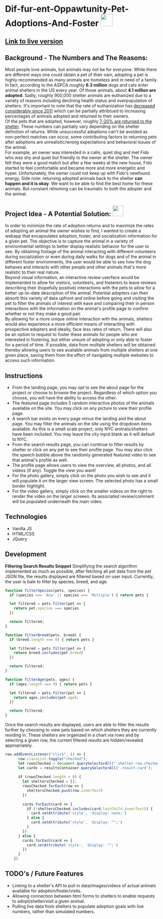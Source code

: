 # Dif-fur-ent-Oppawtunity-Pet-Adoptions-And-Foster <img src="https://emoji.discadia.com/emojis/c6d92ad3-7d82-489a-aeda-09657c9a901a.gif" width="40">

## [Link to live version](https://sungyotkim.github.io/Dif-fur-ent-Oppawtunity-Pet-Adoptions-And-Fosters/) 

## Background - The Numbers and The Reasons:
Most people love animals, but animals may not be for everyone. While there are different ways one could obtain a pet of their own, adopting a pet is highly recommended as many animals are homeless and in need of a family. In fact, according to the ASPCA roughly **6.3 million** dogs and cats enter animal shelters in the US every year. Of those animals, about **4.1 million are adopted**. Sadly, roughly 900,000 shelter animals are euthanized due to a variety of reasons including declining health status and overpopulation of shelters. It's important to note that the rate of euthanization has [decreased considerably since 2011](https://www.aspca.org/helping-people-pets/shelter-intake-and-surrender/pet-statistics#:~:text=Facts%20about%20U.S.%20Animal%20Shelters%3A&text=These%20are%20national%20estimates%3B%20the,and%203.2%20million%20are%20cats.) which can be partially attribtued to increasing percentages of animals adopted and returned to their owners. <br>
Of the pets that are adopted, however, roughly [7-20% are returned to the shelter](https://www.americanhumane.org/publication/keeping-pets-dogs-and-cats-in-homes-phase-ii-descriptive-study-of-post-adoption-retention-in-six-shelters-in-three-u-s-cities/). These numbers can partially vary depending on the shelter definition of returns. While unsuccessful adoptions can't be avoided as non-perfect matches can occur, some contributing factors to returning pets after adoptions are unrealistic/wrong expectations and behavioral issues of the animal. <br>
For example, an owner was interested in a calm, quiet dog and met Fido who was shy and quiet but friendly to the owner at the shelter. The owner felt they were a good match but after a few weeks at the new house, Fido started to feel comfortable and became more and more energetic and hyper. Unfortunately, the owner could not keep up with Fido's newfound energy. Side note: returning adopted animals back to the shelter **can happen and it is okay**. We want to be able to find the best home for these animals. But constant rehoming can be traumatic to both the adopter and the animal.

## Project Idea - A Potential Solution: <img src="https://emoji.discadia.com/emojis/ca01dfaa-46d8-4cd6-b7dd-4a32bedb92d1.gif" width="35">
In order to minimize the rate of adoption returns and to maximize the rates of adopting an animal the owner wishes to find, I wanted to create a webapp that encapsulates adoption, foster, and socialization information for a given pet. The objective is to capture the animal in a variety of environmental settings to better display realistic behavior for the user to see. By obtaining footage of the animal interacting with different volunteers during socialization or even during daily walks for dogs and of the animal in different foster environments, the user would be able to see how the dog behaves and interacts with other people and other animals that's more realistic to their real nature. <br>
Beyond visual information, an interactive review userface would be implemented to allow for visitors, volunteers, and fosterers to leave reviews describing their (hopefully positive) interactions with the pets to allow for a better up-to-date description of the animal. Potential adopters can then absorb this variety of data upfront and online before going and visiting the pet to filter the animals of interest with ease and comparing their in person interactions with the information on the animal's profile page to confirm whether or not they make a good pair. <br>
By allowing for a more unique online interaction with the animals, shelters would also experience a more efficient means of interacting with prospective adopters and ideally, face less rates of return. There will also be an option to request to foster these animals for people who are interested in fostering, but either unsure of adopting or only able to foster for a period of time. If possible, data from multiple shelters will be obtained thereby allowing users to see available animals from multiple shelters at one given place, saving them from the effort of navigating multiple websites to access such information.

## Instructions
- From the landing page, you may opt to see the about page for the project or choose to browse the project. Regardless of which option you choose, you will have the ability to access the other.
- The featured page includes 5 random interactive photos of the animals available on the site. You may click on any picture to view their profile page.
- A search bar exists on every page minus the landing and the about page. You may filter the animals on the site using the dropdown items available. As this is a small scale project, only NYC animals/shelters have been included. You may leave the city input blank as it will default to NYC.
- From the search results page, you can continue to filter results by shelter or click on any pet to see their profile page. You may also click the speech bubble above the randomly generated featured video to see that animal's profile as well.
- The profile page allows users to view the overview, all photos, and all videos (if any). Toggle the view you want!
- For the photo gallery, simply click on the photo you wish to see and it will populate it on the larger view screen. The selected photo has a small border highlight.
- For the video gallery, simply click on the smaller videos on the right to render the video on the larger screeen. Its associated review/comment will be populated underneath the main video.

## Technologies
- Vanilla JS
- HTML/CSS
- JQuery

## Development
**Filtering Search Results Snippet**
Simplifying the search algorithm implemented as much as possible, after fetching all pet data from the pet JSON file, the results displayed are filtered based on user input. Currently, the user is bale to filter by species, breed, and age. 

```javascript
function filterSpecies(pets, species) {
  if (species === 'Any' || species === 'Multiple') { return pets }

  let filtered = pets.filter(pet => {
    return pet.species === species
  })

  return filtered;
}

function filterBreed(pets, breed) {
  if (breed.length === 0) { return pets }

  let filtered = pets.filter(pet => {
    return breed.includes(pet.breed)
  })

  return filtered;
}

function filterAge(pets, ages) {
  if (ages.length === 0) { return pets } 

  let filtered = pets.filter(pet => {
    return ages.includes(pet.age);
  })

  return filtered;
}
```

Once the search results are displayed, users are able to filter the results further by choosing to view pets based on which shelters they are currently residing in. These shelters are organized in a chart via rows and by selecting a given row, the current filtered results are hidden/revealed appropriately. 

```javascript
row.addEventListener("click", () => {
      row.classList.toggle("checked");
      let rowsChecked = document.querySelectorAll(".shelter-row.checked");
      let cards = resultsContainer.querySelectorAll('.result-card');
      
      if (rowsChecked.length > 0) {
        let sheltersChecked = [];
        rowsChecked.forEach(row => {
          sheltersChecked.push(row.innerText)
        })
        
        cards.forEach(card => {
          if (!sheltersChecked.includes(card.lastChild.innerText)) {
            card.setAttribute('style', 'display: none;')
          } else {
            card.setAttribute('style', 'display: "";')
          }
        })
      } else {
        cards.forEach(card => {
          card.setAttribute('style', 'display: "";')
        })
      }
    })
```



## TODO's / Future Features
- Linking to a shelter's API to pull in data/images/videos of actual animals available for adoption/foster/visits.
- Allowing connection between html forms to shelters to enable requests to adopt/shelter/visit a given animal.
- Pulling live data from shelters to populate adoption goals with live numbers, rather than simulated numbers.
